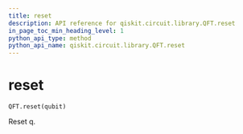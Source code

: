 ```yaml
---
title: reset
description: API reference for qiskit.circuit.library.QFT.reset
in_page_toc_min_heading_level: 1
python_api_type: method
python_api_name: qiskit.circuit.library.QFT.reset
---
```


# reset

<span id="qiskit.circuit.library.QFT.reset" />

`QFT.reset(qubit)`

Reset q.

